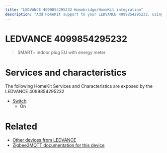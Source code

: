 ```yaml
---
title: "LEDVANCE 4099854295232 Homebridge/HomeKit integration"
description: "Add HomeKit support to your LEDVANCE 4099854295232, using Homebridge, Zigbee2MQTT and homebridge-z2m."
---
```

<!---
This file has been GENERATED using src/docgen/docgen.ts
DO NOT EDIT THIS FILE MANUALLY!
-->
# LEDVANCE 4099854295232
> SMART+ indoor plug EU with energy meter 


# Services and characteristics
The following HomeKit Services and Characteristics are exposed by
the LEDVANCE 4099854295232

* [Switch](../../switch.md)
  * On


# Related
* [Other devices from LEDVANCE](../index.md#ledvance)
* [Zigbee2MQTT documentation for this device](https://www.zigbee2mqtt.io/devices/4099854295232.html)